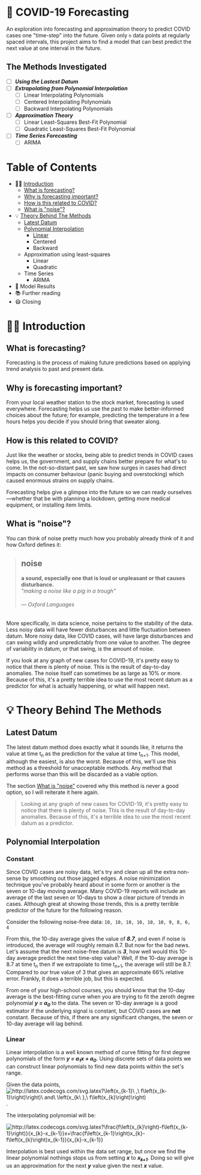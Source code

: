 🦠 COVID-19 Forecasting 
=======================

An exploration into forecasting and approximation theory to predict COVID cases one "time-step" into the future. Given only `n` data points at regularly spaced intervals, this project aims to find a model that can best predict the next value at one interval in the future.

The Methods Investigated
-------------------------

- [ ] **_Using the Lastest Datum_**
- [ ] **_Extrapolating from Polynomial Interpolation_**
 	 - [ ] Linear Interpolating Polynomials
  	- [ ] Centered Interpolating Polynomials
  	- [ ] Backward Interpolating Polynomials
- [ ] **_Approximation Theory_**
  	- [ ] Linear Least-Squares Best-Fit Polynomial
  	- [ ] Quadratic Least-Squares Best-Fit Polynomial
- [ ] **_Time Series Forecasting_**
	- [ ] ARIMA

Table of Contents
=================
+ 👋🏽 [Introduction](#-introduction)
	+ [What is forecasting?](#what-is-forecasting)
	+ [Why is forecasting important?](#why-is-forecasting-important)
	+ [How is this related to COVID?](#how-is-this-related-to-covid)
	+ [What is "noise"?](#what-is-noise)
+ 💡 [Theory Behind The Methods](#-theory-behind-the-methods)
	+ [Latest Datum](#latest-datum)
	+ [Polynomial Interpolation](#polynomial-interpolation)
		+ [Linear](#linear)
  		+ Centered
  		+ Backward
	+ Approximation using least-squares
		+ Linear
		+ Quadratic
	+ Time Series
		+ ARIMA
+ 🔨 Model Results
+ 📚 Further reading
+ 😷 Closing

👋🏽 Introduction
===============

What is forecasting?
----------------------
Forecasting is the process of making future predictions based on applying trend analysis to past and present data.


Why is forecasting important?
----------------------
From your local weather station to the stock market, forecasting is used everywhere. Forecasting helps us use the past to make better-informed choices about the future; for example, predicting the temperature in a few hours helps you decide if you should bring that sweater along.


How is this related to COVID?
-----------------------------
Just like the weather or stocks, being able to predict trends in COVID cases helps us, the government, and supply chains better prepare for what's to come. In the not-so-distant past, we saw how surges in cases had direct impacts on consumer behaviour (panic buying and overstocking) which caused enormous strains on supply chains.

Forecasting helps give a glimpse into the future so we can ready ourselves&mdash;whether that be with planning a lockdown, getting more medical equipment, or installing item limits.


What is "noise"?
----------------------
You can think of noise pretty much how you probably already think of it and how Oxford defines it:
> ## noise
> <b>a sound, especially one that is loud or unpleasant or that causes disturbance.</b>  </br>
> <i>"making a noise like a pig in a trough"</i>  </br>
> 
> <h6> &mdash; Oxford Languages </h6>

More specifically, in data science, noise pertains to the stability of the data. Less noisy data will have fewer disturbances and little fluctuation between datum. More noisy data, like COVID cases, will have large disturbances and can swing wildly and unpredictably from one value to another. The degree of variability in datum, or that swing, is the amount of noise.

If you look at any graph of new cases for COVID-19, it's pretty easy to notice that there is plenty of noise. This is the result of day-to-day anomalies. The noise itself can sometimes be as large as 10% or more. Because of this, it's a pretty terrible idea to use the most recent datum as a predictor for what is actually happening, or what will happen next.



💡 Theory Behind The Methods
=============================

Latest Datum
-------------
The latest datum method does exactly what it sounds like, it returns the value at time t<sub>n</sub> as the prediction for the value at time t<sub>n+1</sub>. This model, although the easiest, is also the worst. Because of this, we'll use this method as a threshold for unacceptable methods. Any method that performs worse than this will be discarded as a viable option.

The section [What is "noise"](#what-is-noise) covered why this method is never a good option, so I will reiterate it here again.

> Looking at any graph of new cases for COVID-19, it's pretty easy to notice that there is plenty of noise. This is the result of day-to-day anomalies. Because of this, it's a terrible idea to use the most recent datum as a predictor.

Polynomial Interpolation
-------------------------

### Constant
Since COVID cases are noisy data, let's try and clean up all the extra non-sense by smoothing out those jagged edges. A noise minimization technique you've probably heard about in some form or another is the seven or 10-day moving average. Many COVID-19 reports will include an average of the last seven or 10-days to show a clear picture of trends in cases. Although great at showing those trends, this is a pretty terrible predictor of the future for the following reason.

Consider the following noise-free data:
`10, 10, 10, 10, 10, 10, 9, 8, 6, 4`

From this, the 10-day average gives the value of **_8.7_**, and even if noise is introduced, the average will roughly remain 8.7. But now for the bad news. Let's assume that the next noise-free datum is **_3_**, how well would this 10-day average predict the next time-step value? Well, if the 10-day average is 8.7 at time t<sub>n</sub> then if we extrapolate to time t<sub>n+1</sub>, the average will still be 8.7. Compared to our true value of 3 that gives an approximate 66% relative error. Frankly, it does a terrible job, but this is expected.

From one of your high-school courses, you should know that the 10-day average is the best-fitting curve when you are trying to fit the zeroth degree polynomial **_y = a<sub>0</sub>_** to the data. The seven or 10-day average is a good estimator if the underlying signal is constant, but COVID cases are **not** constant. Because of this, if there are any significant changes, the seven or 10-day average will lag behind.

### Linear
Linear interpolation is a well known method of curve fitting for first degree polynomials of the form **_y = a<sub>1</sub>x + a<sub>0</sub>_**. Using discrete sets of data points we can construct linear polynomials to find new data points within the set's range.

Given the data points, <img src="http://latex.codecogs.com/svg.latex?\left(x_{k-1}\&space;,\&space;f\left(x_{k-1}\right)\right)\&space;and\&space;\left(x_{k\&space;},\&space;f\left(x_{k}\right)\right)" title="http://latex.codecogs.com/svg.latex?\left(x_{k-1}\ ,\ f\left(x_{k-1}\right)\right)\ and\ \left(x_{k\ },\ f\left(x_{k}\right)\right)" />.

The interpolating polynomial will be:

<img src="http://latex.codecogs.com/svg.latex?\frac{f\left(x_{k}\right)-f\left(x_{k-1}\right)}{x_{k}-x_{k-1}}x&plus;\frac{f\left(x_{k-1}\right)x_{k}-f\left(x_{k}\right)x_{k-1}}{x_{k}-x_{k-1}}" title="http://latex.codecogs.com/svg.latex?\frac{f\left(x_{k}\right)-f\left(x_{k-1}\right)}{x_{k}-x_{k-1}}x+\frac{f\left(x_{k-1}\right)x_{k}-f\left(x_{k}\right)x_{k-1}}{x_{k}-x_{k-1}}" />

Interpolation is best used within the data set range, but once we find the linear polynomial nothings stops us from setting **_x_** to **_x<sub>k+1</sub>_**. Doing so will give us an approximation for the next **_y_** value given the next **_x_** value.
